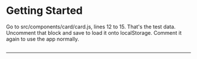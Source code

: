 # Getting Started

Go to src/components/card/card.js, lines 12 to 15. That's the test data.
Uncomment that block and save to load it onto localStorage.
Comment it again to use the app normally.

##

###

** **

